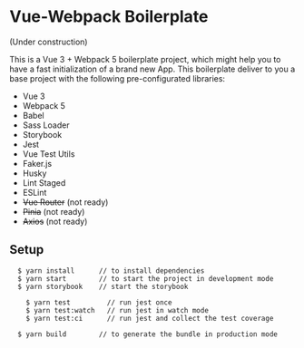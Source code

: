 # Vue-Webpack Boilerplate

(Under construction)

This is a Vue 3 + Webpack 5 boilerplate project, which might help you to have a fast initialization of a brand new App. This boilerplate deliver to you a base project with the following pre-configurated libraries:

- Vue 3
- Webpack 5
- Babel
- Sass Loader
- Storybook
- Jest
- Vue Test Utils
- Faker.js
- Husky
- Lint Staged
- ESLint
- ~~Vue Router~~ (not ready)
- ~~Pinia~~ (not ready)
- ~~Axios~~ (not ready)

## Setup

```
  $ yarn install      // to install dependencies
  $ yarn start        // to start the project in development mode
  $ yarn storybook    // start the storybook

	$ yarn test       	// run jest once
	$ yarn test:watch   // run jest in watch mode
	$ yarn test:ci      // run jest and collect the test coverage
    
  $ yarn build 	      // to generate the bundle in production mode
```

